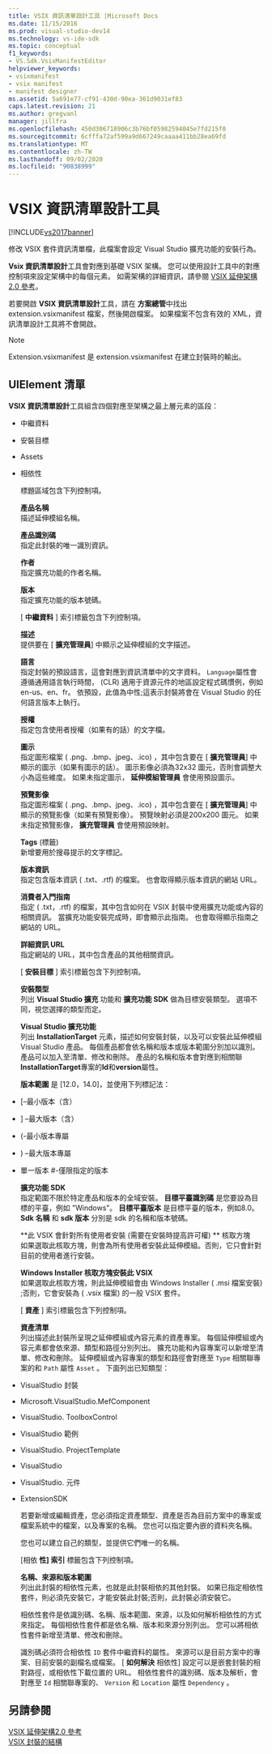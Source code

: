 ```yaml
---
title: VSIX 資訊清單設計工具 |Microsoft Docs
ms.date: 11/15/2016
ms.prod: visual-studio-dev14
ms.technology: vs-ide-sdk
ms.topic: conceptual
f1_keywords:
- VS.Sdk.VsixManifestEditor
helpviewer_keywords:
- vsixmanifest
- vsix manifest
- manifest designer
ms.assetid: 5a691e77-cf91-430d-90ea-361d9031ef83
caps.latest.revision: 21
ms.author: gregvanl
manager: jillfra
ms.openlocfilehash: 450d306718906c3b76bf05982594045e7fd215f0
ms.sourcegitcommit: 6cfffa72af599a9d667249caaaa411bb28ea69fd
ms.translationtype: MT
ms.contentlocale: zh-TW
ms.lasthandoff: 09/02/2020
ms.locfileid: "90838999"
---
```

# <a name="vsix-manifest-designer"></a>VSIX 資訊清單設計工具
[!INCLUDE[vs2017banner](../includes/vs2017banner.md)]

修改 VSIX 套件資訊清單檔，此檔案會設定 Visual Studio 擴充功能的安裝行為。  
  
 **Vsix 資訊清單設計**工具會對應到基礎 VSIX 架構。 您可以使用設計工具中的對應控制項來設定架構中的每個元素。 如需架構的詳細資訊，請參閱 [VSIX 延伸架構2.0 參考](../extensibility/vsix-extension-schema-2-0-reference.md)。  
  
 若要開啟 **VSIX 資訊清單設計**工具，請在 **方案總管**中找出 extension.vsixmanifest 檔案，然後開啟檔案。 如果檔案不包含有效的 XML，資訊清單設計工具將不會開啟。  
  
> [!NOTE]
> Extension.vsixmanifest 是 extension.vsixmanifest 在建立封裝時的輸出。  
  
## <a name="uielement-list"></a>UIElement 清單  
 **VSIX 資訊清單設計**工具組含四個對應至架構之最上層元素的區段：  
  
- 中繼資料  
  
- 安裝目標  
  
- Assets  
  
- 相依性  
  
  標題區域包含下列控制項。  
  
  **產品名稱**  
  描述延伸模組名稱。  
  
  **產品識別碼**  
  指定此封裝的唯一識別資訊。  
  
  **作者**  
  指定擴充功能的作者名稱。  
  
  **版本**  
  指定擴充功能的版本號碼。  
  
  [ **中繼資料** ] 索引標籤包含下列控制項。  
  
  **描述**  
  提供要在 [ **擴充管理員**] 中顯示之延伸模組的文字描述。  
  
  **語言**  
  指定封裝的預設語言，這會對應到資訊清單中的文字資料。 `Language`屬性會遵循通用語言執行時間， (CLR) 適用于資源元件的地區設定程式碼慣例，例如 en-us、en、fr。 依預設，此值為中性;這表示封裝將會在 Visual Studio 的任何語言版本上執行。  
  
  **授權**  
  指定包含使用者授權（如果有的話）的文字檔。  
  
  **圖示**  
  指定圖形檔案 ( .png、.bmp、jpeg、.ico) ，其中包含要在 [ **擴充管理員**] 中顯示的圖示（如果有圖示的話）。 圖示影像必須為32x32 圖元，否則會調整大小為這些維度。 如果未指定圖示， **延伸模組管理員** 會使用預設圖示。  
  
  **預覽影像**  
  指定圖形檔案 ( .png、.bmp、jpeg、.ico) ，其中包含要在 [ **擴充管理員**] 中顯示的預覽影像（如果有預覽影像）。 預覽映射必須是200x200 圖元。 如果未指定預覽影像， **擴充管理員** 會使用預設映射。  
  
  **Tags** (標籤)  
  新增要用於搜尋提示的文字標記。  
  
  **版本資訊**  
  指定包含版本資訊 ( .txt、.rtf) 的檔案。 也會取得顯示版本資訊的網站 URL。  
  
  **消費者入門指南**  
  指定 ( .txt，.rtf) 的檔案，其中包含如何在 VSIX 封裝中使用擴充功能或內容的相關資訊。 當擴充功能安裝完成時，即會顯示此指南。 也會取得顯示指南之網站的 URL。  
  
  **詳細資訊 URL**  
  指定網站的 URL，其中包含產品的其他相關資訊。  
  
  [ **安裝目標** ] 索引標籤包含下列控制項。  
  
  **安裝類型**  
  列出 **Visual Studio 擴充** 功能和 **擴充功能 SDK** 做為目標安裝類型。 選項不同，視您選擇的類型而定。  
  
  **Visual Studio 擴充功能**  
  列出 **InstallationTarget** 元素，描述如何安裝封裝，以及可以安裝此延伸模組 Visual Studio 產品。 每個產品都會依名稱和版本或版本範圍分別加以識別。  產品可以加入至清單、修改和刪除。 產品的名稱和版本會對應到相關聯**InstallationTarget**專案的**Id**和**version**屬性。  
  
  **版本範圍** 是 [12.0，14.0]，並使用下列標記法：  
  
- [–最小版本（含）  
  
- ] –最大版本（含）  
  
-  (-最小版本專屬  
  
- ) –最大版本專屬  
  
- 單一版本 #-僅限指定的版本  
  
  **擴充功能 SDK**  
  指定範圍不限於特定產品和版本的全域安裝。 **目標平臺識別碼** 是您要設為目標的平臺，例如 "Windows"。 **目標平臺版本** 是目標平臺的版本，例如8.0。 **Sdk 名稱** 和 **sdk 版本** 分別是 sdk 的名稱和版本號碼。  
  
  **此 VSIX 會針對所有使用者安裝 (需要在安裝時提高許可權) ** 核取方塊  
  如果選取此核取方塊，則會為所有使用者安裝此延伸模組。否則，它只會針對目前的使用者進行安裝。  
  
  **Windows Installer 核取方塊安裝此 VSIX**  
  如果選取此核取方塊，則此延伸模組會由 Windows Installer ( .msi 檔案安裝) ;否則，它會安裝為 ( .vsix 檔案) 的一般 VSIX 套件。  
  
  [ **資產** ] 索引標籤包含下列控制項。  
  
  **資產清單**  
  列出描述此封裝所呈現之延伸模組或內容元素的資產專案。 每個延伸模組或內容元素都會依來源、類型和路徑分別列出。 擴充功能和內容專案可以新增至清單、修改和刪除。 延伸模組或內容專案的類型和路徑會對應至 `Type` 相關聯專案的和 `Path` 屬性 `Asset` 。 下面列出已知類型：  
  
- VisualStudio 封裝  
  
- Microsoft.VisualStudio.MefComponent  
  
- VisualStudio. ToolboxControl  
  
- VisualStudio 範例  
  
- VisualStudio. ProjectTemplate  
  
- VisualStudio  
  
- VisualStudio. 元件  
  
- ExtensionSDK  
  
  若要新增或編輯資產，您必須指定資產類型、資產是否為目前方案中的專案或檔案系統中的檔案，以及專案的名稱。 您也可以指定要內嵌的資料夾名稱。  
  
  您也可以建立自己的類型，並提供它們唯一的名稱。  
  
  [相依 **性] 索引** 標籤包含下列控制項。  
  
  **名稱、來源和版本範圍**  
  列出此封裝的相依性元素，也就是此封裝相依的其他封裝。 如果已指定相依性套件，則必須先安裝它，才能安裝此封裝;否則，此封裝必須安裝它。  
  
  相依性套件是依識別碼、名稱、版本範圍、來源，以及如何解析相依性的方式來指定。 每個相依性套件都是依名稱、版本和來源分別列出。 您可以將相依性套件新增至清單、修改和刪除。  
  
  識別碼必須符合相依性 `ID` 套件中繼資料的屬性。 來源可以是目前方案中的專案、目前安裝的副檔名或檔案。 [ **如何解決** 相依性] 設定可以是嵌套封裝的相對路徑，或相依性下載位置的 URL。 相依性套件的識別碼、版本及解析，會對應至 `Id` 相關聯專案的、 `Version` 和 `Location` 屬性 `Dependency` 。  
  
## <a name="see-also"></a>另請參閱  
 [VSIX 延伸架構2.0 參考](../extensibility/vsix-extension-schema-2-0-reference.md)   
 [VSIX 封裝的結構](../extensibility/anatomy-of-a-vsix-package.md)
